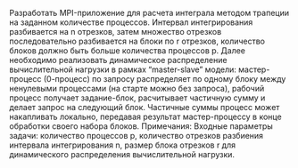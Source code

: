 Разработать MPI-приложение для расчета интеграла методом трапеции на заданном количестве процессов. Интервал интегрирования разбивается на n отрезков, затем множество отрезков последовательно разбивается на блоки по r отрезков, количество блоков должно быть больше количества процессов p. Далее необходимо реализовать динамическое распределение вычислительной нагрузки в рамках “master-slave” модели: мастер-процесс (0-процесс) по запросу распределяет по одному блоку между ненулевыми процессами (на старте можно без запроса), рабочий процесс получает задание-блок, расчитывает частичную сумму и делает запрос на следующий блок. Частичные суммы процесс может накапливать локально, передавая результат мастер-процессу в конце обработки своего набора блоков.
Примечания:
Входные параметры задачи: количество процессов p, количество отрезков разбиения интервала интегрирования n, размер блока отрезков r для динамического распределения вычислительной нагрузки.
